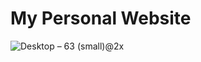 # My Personal Website
![Desktop – 63 (small)@2x](https://user-images.githubusercontent.com/42007623/113730027-7ad6f980-9732-11eb-88ec-118ee876052c.jpg)
